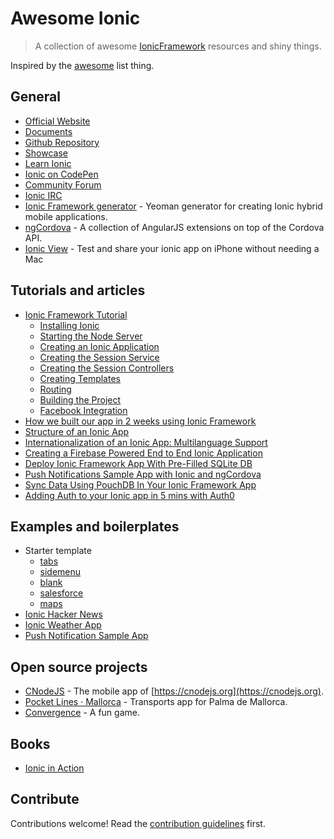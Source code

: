 # Awesome Ionic

> A collection of awesome [IonicFramework](http://ionicframework.com) resources and shiny things.

Inspired by the [awesome](https://github.com/sindresorhus/awesome) list thing.

## General

* [Official Website](http://ionicframework.com)
* [Documents](http://ionicframework.com/docs/)
* [Github Repository](https://github.com/driftyco/ionic)
* [Showcase](http://showcase.ionicframework.com/)
* [Learn Ionic](http://learn.ionicframework.com/)
* [Ionic on CodePen](http://codepen.io/ionic/)
* [Community Forum](http://forum.ionicframework.com/)
* [Ionic IRC](http://webchat.freenode.net/?randomnick=1&channels=%23ionic&uio=d4)
* [Ionic Framework generator](https://github.com/diegonetto/generator-ionic) - Yeoman generator for creating Ionic hybrid mobile applications.
* [ngCordova](http://ngcordova.com/) - A collection of AngularJS extensions on top of the Cordova API.
* [Ionic View](http://apps.ionic.io/view-app) - Test and share your ionic app on iPhone without needing a Mac


## Tutorials and articles

* [Ionic Framework Tutorial](http://ccoenraets.github.io/ionic-tutorial/)
  * [Installing Ionic](http://ccoenraets.github.io/ionic-tutorial/install-ionic.html)
  * [Starting the Node Server](http://ccoenraets.github.io/ionic-tutorial/start-node-server.html)
  * [Creating an Ionic Application](http://ccoenraets.github.io/ionic-tutorial/create-ionic-application.html)
  * [Creating the Session Service](http://ccoenraets.github.io/ionic-tutorial/create-angular-service.html)
  * [Creating the Session Controllers](http://ccoenraets.github.io/ionic-tutorial/create-angular-controller.html)
  * [Creating Templates](http://ccoenraets.github.io/ionic-tutorial/create-ionic-template.html)
  * [Routing](http://ccoenraets.github.io/ionic-tutorial/angular-ui-router.html)
  * [Building the Project](http://ccoenraets.github.io/ionic-tutorial/build-ionic-project.html)
  * [Facebook Integration](http://ccoenraets.github.io/ionic-tutorial/ionic-facebook-integration.html)
* [How we built our app in 2 weeks using Ionic Framework](https://www.airport-parking-shop.co.uk/blog/built-app-2-weeks-using-ionic-framework/)
* [Structure of an Ionic App](http://mcgivery.com/structure-of-an-ionic-app/)
* [Internationalization of an Ionic App: Multilanguage Support](http://mcgivery.com/internationalization-of-an-ionic-app-multilanguage-support/)
* [Creating a Firebase Powered End to End Ionic Application](http://www.sitepoint.com/creating-firebase-powered-end-end-ionic-application/)
* [Deploy Ionic Framework App With Pre-Filled SQLite DB](https://blog.nraboy.com/2015/01/deploy-ionic-framework-app-pre-filled-sqlite-db/)
* [Push Notifications Sample App with Ionic and ngCordova](http://devgirl.org/2014/12/16/push-notifications-sample-app-with-ionic-and-ngcordova/)
* [Sync Data Using PouchDB In Your Ionic Framework App](http://devgirl.org/2014/12/30/sync-data-using-pouchdb-in-your-ionic-framework-app/)
* [Adding Auth to your Ionic app in 5 mins with Auth0](http://ionicframework.com/blog/authentication-in-ionic/)

## Examples and boilerplates

* Starter template
  * [tabs](https://github.com/driftyco/ionic-starter-tabs)
  * [sidemenu](https://github.com/driftyco/ionic-starter-sidemenu)
  * [blank](https://github.com/driftyco/ionic-starter-blank)
  * [salesforce](https://github.com/driftyco/ionic-starter-salesforce)
  * [maps](https://github.com/driftyco/ionic-starter-maps)
* [Ionic Hacker News](https://github.com/driftyco/front-page)
* [Ionic Weather App](https://github.com/driftyco/ionic-weather)
* [Push Notification Sample App](https://github.com/hollyschinsky/PushNotificationSample)

## Open source projects

* [CNodeJS](https://github.com/lanceli/cnodejs-ionic) - The mobile app of [https://cnodejs.org](https://cnodejs.org).
* [Pocket Lines · Mallorca](https://github.com/gsabater/Pocket-Lines) - Transports app for Palma de Mallorca.
* [Convergence](https://github.com/GrumpyWizards/Convergence) - A fun game.

## Books

* [Ionic in Action](http://www.manning.com/wilken/?a_aid=ionicinaction)


## Contribute

Contributions welcome! Read the [contribution guidelines](CONTRIBUTING.md) first.
